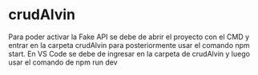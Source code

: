 # crudAlvin
Para poder activar la Fake API se debe de abrir el proyecto con el CMD y entrar en la  carpeta crudAlvin para posteriormente usar el comando npm start.
En VS Code se debe de ingresar  en la carpeta de crudAlvin y luego usar el comando de npm run dev
